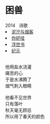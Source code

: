 # 困兽

<nav class="navbar">
  <div class="navbar__inner">
    <div class="navbar__items">
      <span class="badge badge--info">2014</span>&nbsp;&nbsp;
      <span class="badge badge--primary">诗歌</span>
    </div>
    <div class="navbar__items navbar__items--right">
      <li class="pills__item pills__item--active"><a href="/docs/Collection/stuck_in_cloud">泥泞与烟客</a></li>
      <li class="pills__item"><a href="/docs/Collection/how_you_doing">你好哇</a></li>
      <li class="pills__item"><a href="/docs/Collection/ukiyoe">浮世书</a></li>
      <li class="pills__item"><a href="/docs/Collection/anno">纪元</a></li>
    </div>
  </div>
</nav><br />

<div class="card-demo">
  <div class="card">
    <div class="card__body">
      <p>
        他用盐水浇灌<br />痛苦的心<br />于是水沸腾了<br />烟气刺入眼睛<br /><br />他看不见世界<br />只有落叶<br />秋天毫无顾忌<br />所以用了春天的颜色
      </p>
    </div>
  </div>
</div><br />